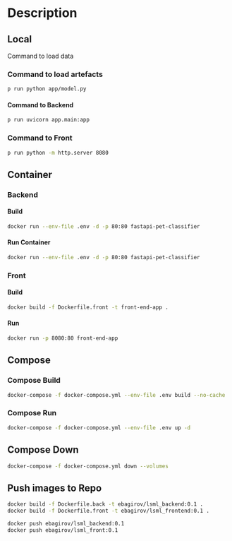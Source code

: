 # Description

## Local

Command to load data

### Command to load artefacts

```bash
p run python app/model.py
```

#### Command to Backend

```bash
p run uvicorn app.main:app
```

### Command to Front

```bash
p run python -m http.server 8080
```

## Container

### Backend


#### Build

```bash
docker run --env-file .env -d -p 80:80 fastapi-pet-classifier

```

#### Run Container

```bash
docker run --env-file .env -d -p 80:80 fastapi-pet-classifier
```

### Front

#### Build

```bash
docker build -f Dockerfile.front -t front-end-app .
```

#### Run

```bash
docker run -p 8080:80 front-end-app
```

## Compose


### Compose Build

```bash
docker-compose -f docker-compose.yml --env-file .env build --no-cache
```

### Compose Run

```bash
docker-compose -f docker-compose.yml --env-file .env up -d
```

## Compose Down

```bash
docker-compose -f docker-compose.yml down --volumes
```


## Push images to Repo

```bash
docker build -f Dockerfile.back -t ebagirov/lsml_backend:0.1 .
docker build -f Dockerfile.front -t ebagirov/lsml_frontend:0.1 .

docker push ebagirov/lsml_backend:0.1
docker push ebagirov/lsml_front:0.1
```
